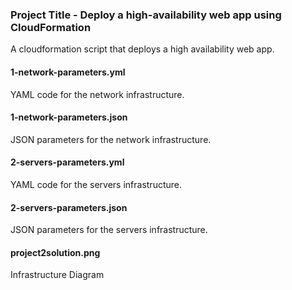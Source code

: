 ### Project Title - Deploy a high-availability web app using CloudFormation
A cloudformation script that deploys a high availability web app.

#### 1-network-parameters.yml
YAML code for the network infrastructure.

#### 1-network-parameters.json
JSON parameters for the network infrastructure.

#### 2-servers-parameters.yml
YAML code for the servers infrastructure.

#### 2-servers-parameters.json
JSON parameters for the servers infrastructure.

#### project2solution.png
Infrastructure Diagram
